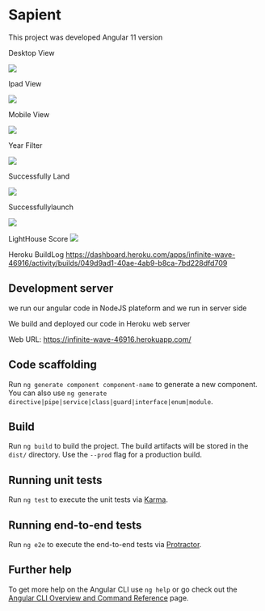 # Sapient

This project was developed Angular 11 version 

Desktop View

![](src/assets/home%20page.jpg)

Ipad View

![](src/assets/ipad.png)

Mobile View

![](src/assets/mobileView.png)

Year Filter

![](src/assets/yearfillter.jpg)

Successfully Land

![](src/assets/successfullyland.jpg)

Successfullylaunch

![](src/assets/successfullylaunch.jpg)

LightHouse Score
![](src/assets/lighthousescore.jpg)

Heroku BuildLog
https://dashboard.heroku.com/apps/infinite-wave-46916/activity/builds/049d9ad1-40ae-4ab9-b8ca-7bd228dfd709

## Development server

we run our angular code in NodeJS plateform and we run in server side

We build and deployed our code in Heroku web server 

Web URL: https://infinite-wave-46916.herokuapp.com/

## Code scaffolding

Run `ng generate component component-name` to generate a new component. You can also use `ng generate directive|pipe|service|class|guard|interface|enum|module`.

## Build

Run `ng build` to build the project. The build artifacts will be stored in the `dist/` directory. Use the `--prod` flag for a production build.

## Running unit tests

Run `ng test` to execute the unit tests via [Karma](https://karma-runner.github.io).

## Running end-to-end tests

Run `ng e2e` to execute the end-to-end tests via [Protractor](http://www.protractortest.org/).

## Further help

To get more help on the Angular CLI use `ng help` or go check out the [Angular CLI Overview and Command Reference](https://angular.io/cli) page.
